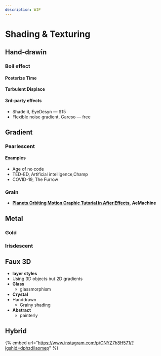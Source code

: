 ```yaml
---
description: WIP
---
```


# Shading & Texturing

## Hand-drawin

### Boil effect

#### Posterize Time

#### Turbulent Displace

#### 3rd-party effects

* Shade it, EyeDesyn — $15
* Flexible noise gradient, Gareso — free

## Gradient&#x20;

### Pearlescent

#### Examples

* Age of no code
* TED-ED, Artificial intelligence,Champ
* COVID-19, The Furrow

### Grain

* [**Planets Orbiting Motion Graphic Tutorial in After Effects,**](https://www.youtube.com/watch?v=5uFcdU8-NTo) **AeMachine**



## Metal

### Gold

### Irisdescent

## **Faux 3D**

* **layer styles**
* Using 3D objects but 2D gradients
* **Glass**
  * glassmorphism
* **Crystal**
* Handdrawn
  * Grainy shading&#x20;
* **Abstract**&#x20;
  * painterly

## Hybrid

{% embed url="https://www.instagram.com/p/CNYZ7h8H571/?igshid=dphzdilaomep" %}

